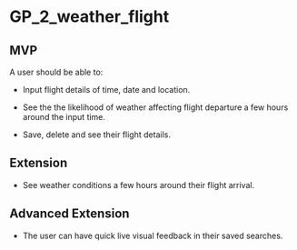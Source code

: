 # GP_2_weather_flight


## MVP 

A user should be able to:

- Input flight details of time, date and location.

- See the the likelihood of weather affecting flight departure a few hours around the input time.

- Save, delete and see their flight details.

## Extension

- See weather conditions a few hours around their flight arrival.

## Advanced Extension

- The user can have quick live visual feedback in their saved searches.

